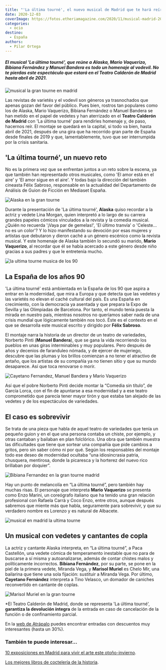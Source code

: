 ```yaml
---
title: "'La última tourné', el nuevo musical de Madrid que te hará reír entre plumas y lentejuelas"
date: 2020-12-03
coverImage: https://fotos.etheriamagazine.com/2020/11/musical-madrid-2020-la-ultima-tourne.jpg
categories: 
  - ocio
destino: 
  - España
authors: 
  - Pilar Ortega
---
```


##### El musical 'La última tourné', que reúne a Alaska, Mario Vaquerizo, Bibiana Fernández y Manuel Bandera es todo un homenaje al vodevil. No te pierdas este espectáculo que estará en el Teatro Calderón de Madrid hasta abril de 2021.

![musical la gran tourne en madrid](https://fotos.etheriamagazine.com/2020/11/musical-madrid-2020-la-ultima-tourne.jpg "Musical 'La gran tourné en Madrid'. © Jau Fornés")

Las revistas de varietés y el vodevil son géneros ya trasnochados que apenas gozan del 
favor del público. Pues bien, rostros tan populares como los de Alaska, Mario Vaquerizo, 
Bibiana Fernández o Manuel Bandera se han metido en el papel de vedetes y han aterrizado 
en el **Teatro Calderón de Madrid** con 'La última tourné' para rendirles homenaje y, de 
paso, hacernos reír. El montaje se quedará en la capital, si todo va bien, hasta abril 
de 2021, después de una gira que ha recorrido gran parte de España desde finales de 2019 
y que, lamentablemente, tuvo que ser interrumpida por la crisis sanitaria. 

## 'La última tourné', un nuevo reto

No es la primera vez que se enfrentan juntos a un reto sobre la escena, ya que también 
han representado otros musicales, como 'El amor está en el aire' y 'El amor sigue en el 
aire'. Y todas bajo la dirección del también cineasta Félix Sabroso, responsable en la 
actualidad del Departamento de Análisis de Guion de Ficción en Mediaset España. 

![Alaska en la gran tourne](https://fotos.etheriamagazine.com/2020/11/la-ultima-tourne-alaska.jpg "Alaska es una de las vedetes del musical.")

Durante la presentación de 'La última tourné', **Alaska** quiso recordar a la actriz y 
vedete Lina Morgan, quien interpretó a lo largo de su carrera grandes papeles cómicos 
vinculados a la revista y la comedia musical. ¿Quién no recuerda '¡Vaya par de 
gemelas!', 'El último tranvía' o 'Celeste… no es un color'? Y lo hizo manifestando su 
devoción por esas mujeres y artistas que debutaron y dieron caché a un género escénico 
como la revista musical. Y este homenaje de Alaska también lo secundó su marido, **Mario 
Vaquerizo**, al recordar que él se había acercado a este género desde niño gracias a sus 
padres y que le entretenía mucho. 

![la ultima tourne musica de los 90](https://fotos.etheriamagazine.com/2020/11/musical-madrid-bibiana-fernandez.jpg "'La última tourné' está ambientada en los años 90. © Jau Fornés")

## La España de los años 90

'La última tourné' está ambientada en la España de los 90 que aspira a entrar en la 
modernidad, que mira a Europa y que detecta que las vedetes y las varietés no elevan el 
caché cultural del país. Es una España en crecimiento, con la democracia ya asentada y 
que prepara la Expo de Sevilla y las Olimpiadas de Barcelona. Por tanto, el mundo tenía 
puesta la mirada en nuestro país, mientras nosotros no queríamos saber nada de una 
crisis mundial que lógicamente también nos tocó. Éste es el contexto en el que se 
desarrolla este musical escrito y dirigido por **Félix Sabroso**. 

El montaje narra la historia de un director de un teatro de variedades, Norberto Pinti 
(**Manuel Bandera**), que se gana la vida recorriendo los pueblos en unas giras 
interminables y muy populares. Pero después de años y decenios de faranduleo nómada, y 
de ejercer de mujeriego, descubre que las plumas y los brillos comienzan a no tener el 
atractivo de antaño, que los artistas de su compañía ya no tienen sitio y que su mundo 
desaparece. Así que toca renovarse o morir. 

![Cayetano Fernandez, Manuel Bandera y Mario Vaquerizo](https://fotos.etheriamagazine.com/2020/11/la-ultima-tourne-vaquerizo.jpg "Cayetano Fernández, Manuel Bandera y Mario Vaquerizo.")

Así que el pobre Norberto Pinti decide montar la “Comedia sin título”, de García Lorca, 
con el fin de apuntarse a esa modernidad y a ese teatro comprometido que parecía tener 
mayor tirón y que estaba tan alejado de las vedetes y de los espectáculos de variedades. 

## El caso es sobrevivir

Se trata de una pieza que habla de aquel teatro de variedades que tenía un pequeño guion 
y en el que una persona contaba un chiste, por ejemplo, y otras cantaban y bailaban en 
plan folclórico. Una obra que también muestra las dificultades que tiene que sortear una 
compañía que pide cambios a gritos, pero sin saber cómo ni por qué. Según los 
responsables del montaje todo ese deseo de modernidad ocultaba “una idiosincrasia 
patria, chusquera, mentirosa, donde la picaresca y la horterez del nuevo rico brillaban 
por doquier”. 

![Bibiana Fernandez en la gran tourne madrid](https://fotos.etheriamagazine.com/2020/11/la-ultima-tourne-bibiana-fernandez.jpg "Bibiana Fernández en 'La gran tourné'.")

Hay un punto de melancolía en “La última tourné”, pero también hay muchas risas. El 
personaje que interpreta **Mario Vaquerizo** se presenta como Enzo Marini, un coreógrafo 
italiano que ha tenido una gran relación profesional con Rafaela Carrà y Coco Enzo, 
entre otros, aunque después sabremos que miente más que habla, seguramente para 
sobrevivir, y que su verdadero nombre es Lorenzo y es natural de Albacete. 

![musical en madrid la ultima tourne](https://fotos.etheriamagazine.com/2020/11/musical-madrid-la-ultima-tourne.jpg "Grupo de intérpretes del musical.© Jau Fornés")

## Un musical con vedetes y cantantes de copla

La actriz y cantante Alaska interpreta, en “La última tourné”, a Paca Castellón, una 
vedete cómica de temperamento inestable que no para de buscarse a sí misma y 
autoanalizarse, además de contar chistes malos y políticamente incorrectos. **Bibiana 
Fernández**, por su parte, se pone en la piel de la primera vedete, Miranda Vega, y 
**Marisol Muriel** es Chelo Mir, una bailarina que tiene una sola fijación: sustituir a 
Miranda Vega. Por último, **Cayetano Fernández** interpreta a Tino Velasco, un domador 
de caniches reconvertido en cantante de coplas. 

![Marisol Muriel en la gran tourne](https://fotos.etheriamagazine.com/2020/11/la-ultima-tourne-marisol-muriel.jpg "Marisol Muriel y el equipo de 'La gran tourné'.")

\*El Teatro Calderón de Madrid, donde se representa 'La última tourné', **garantiza la 
devolución íntegra** de la entrada en caso de cancelación de la función o de 
confinamiento parcial. 

En la [web de 
Atrápalo](https://clk.tradedoubler.com/click?p=31881&a=3132464&url=https%3A%2F%2Fwww.atrapalo.com%2Fentradas%2Fla-ultima-tourne_e4846223%2F) 
puedes encontrar entradas con descuentos muy interesantes (hasta un 30%). 

### También te puede interesar...

[10 exposiciones en Madrid para vivir el arte este 
otoño-invierno](https://etheriamagazine.com/2020/10/13/10-exposiciones-en-madrid-para-otono-2020/). 

[Los mejores libros de coctelería de la 
historia](https://etheriamagazine.com/2020/11/23/libros-de-cocteleria-un-gran-regalo-navidad/).
